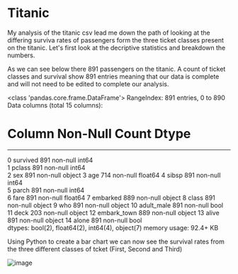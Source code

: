 # Titanic

My analysis of the titanic csv lead me down the path of looking at the differing surviva rates of passengers form the three ticket classes present on the titanic. 
Let's first look at the decriptive statistics and breakdown the numbers.

As we can see below there 891 passengers on the titanic. A count of ticket classes and survival show 891 entries meaning that our data is complete and will not need to be edited to complete our analysis.

<class 'pandas.core.frame.DataFrame'>
RangeIndex: 891 entries, 0 to 890
Data columns (total 15 columns):
 #   Column       Non-Null Count  Dtype  
---  ------       --------------  -----  
 0   survived     891 non-null    int64  
 1   pclass       891 non-null    int64  
 2   sex          891 non-null    object 
 3   age          714 non-null    float64
 4   sibsp        891 non-null    int64  
 5   parch        891 non-null    int64  
 6   fare         891 non-null    float64
 7   embarked     889 non-null    object 
 8   class        891 non-null    object 
 9   who          891 non-null    object 
 10  adult_male   891 non-null    bool   
 11  deck         203 non-null    object 
 12  embark_town  889 non-null    object 
 13  alive        891 non-null    object 
 14  alone        891 non-null    bool   
dtypes: bool(2), float64(2), int64(4), object(7)
memory usage: 92.4+ KB

Using Python to create a bar chart we can now see the survival rates from the three different classes of tcket (First, Second and Third) 

![image](https://user-images.githubusercontent.com/92208530/136661676-ab11d6ab-06b9-460c-8194-160964f94543.png)
